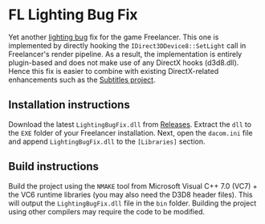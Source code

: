 # FL Lighting Bug Fix
Yet another [lighting bug](https://www.moddb.com/games/freelancer/downloads/freelancer-broken-interior-lighting-fix) fix for the game Freelancer. This one is implemented by directly hooking the `IDirect3DDevice8::SetLight` call in Freelancer's render pipeline. As a result, the implementation is entirely plugin-based and does not make use of any DirectX hooks (d3d8.dll). Hence this fix is easier to combine with existing DirectX-related enhancements such as the [Subtitles project](https://the-starport.com/forums/topic/6015/subtitles-revisited-beta).

## Installation instructions
Download the latest `LightingBugFix.dll` from [Releases](https://github.com/FLHDE/fl-lighting-bug-fix/releases). Extract the `dll` to the `EXE` folder of your Freelancer installation. Next, open the `dacom.ini` file and append `LightingBugFix.dll` to the `[Libraries]` section.

## Build instructions
Build the project using the `NMAKE` tool from Microsoft Visual C++ 7.0 (VC7) + the VC6 runtime libraries (you may also need the D3D8 header files).
This will output the `LightingBugFix.dll` file in the `bin` folder.
Building the project using other compilers may require the code to be modified.
